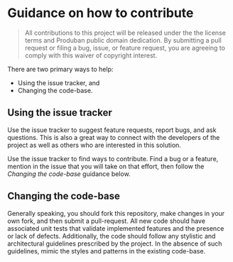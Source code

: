 # Guidance on how to contribute

> All contributions to this project will be released under the the license terms and Produban public domain
> dedication. By submitting a pull request or filing a bug, issue, or
> feature request, you are agreeing to comply with this waiver of copyright interest.


There are two primary ways to help:
 - Using the issue tracker, and
 - Changing the code-base.

## Using the issue tracker

Use the issue tracker to suggest feature requests, report bugs, and ask questions.
This is also a great way to connect with the developers of the project as well
as others who are interested in this solution.

Use the issue tracker to find ways to contribute. Find a bug or a feature, mention in
the issue that you will take on that effort, then follow the _Changing the code-base_
guidance below.

## Changing the code-base

Generally speaking, you should fork this repository, make changes in your
own fork, and then submit a pull-request. All new code should have associated unit
tests that validate implemented features and the presence or lack of defects.
Additionally, the code should follow any stylistic and architectural guidelines
prescribed by the project. In the absence of such guidelines, mimic the styles
and patterns in the existing code-base.
